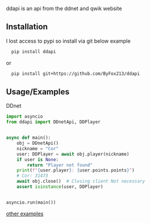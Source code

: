 ddapi is an api from the ddnet and qwik website
## Installation

I lost access to pypi so install via git below example
```bash
  pip install ddapi
```
or
```bash
  pip install git+https://github.com/ByFox213/ddapi
```
    
## Usage/Examples

DDnet
```python
import asyncio
from ddapi import DDnetApi, DDPlayer


async def main():
    obj = DDnetApi()
    nickname = "Cor"
    user: DDPlayer = await obj.player(nickname)
    if user is None:
        return "Player not found"
    print(f"{user.player}: {user.points.points}")
    # Cor: 31473 
    await obj.close()  # Closing client Not necessary
    assert isinstance(user, DDPlayer)


asyncio.run(main())
```

[other examples](https://github.com/ByFox213/ddapi/tree/main/example)
